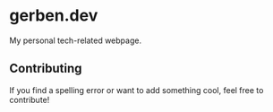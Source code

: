 # gerben.dev

My personal tech-related webpage.

## Contributing

If you find a spelling error or want to add something cool, feel free to contribute!